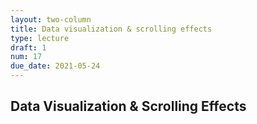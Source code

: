 ```yaml
---
layout: two-column
title: Data visualization & scrolling effects
type: lecture
draft: 1
num: 17
due_date: 2021-05-24
---
```


## Data Visualization & Scrolling Effects
